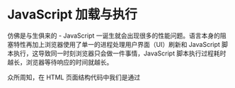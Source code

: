 # JavaScript 加载与执行

仿佛是与生俱来的 - JavaScript 一诞生就会出现很多的性能问题。语言本身的阻塞特性再加上浏览器使用了单一的进程处理用户界面（UI）刷新和 JavaScript 脚本执行，这导致同一时刻浏览器只会做一件事情，JavaScript 脚本执行过程耗时越长，浏览器等待响应的时间就越长。

众所周知，在 HTML 页面结构代码中我们是通过 <script> 标签引入 JavaScript 脚本的。

有形如

```html
<script type="text/javascript" src="[url]"></script>
```

直接引入 JavaScript 脚本源文件地址

还有形如

```html
<script type="text/javascript">
        document.write("The date is " + new Date().toDateString());
    </script>
```

直接内嵌 JavaScript 脚本

浏览器为了保证页面处理正常，当页面解析到 <script> 标签时，就会停止对页面的处理，先执行 JavaScript 脚本，等脚本执行完后，继续解析和渲染页面结构。看到这里，相信会有人问：浏览器为什么会这样处理，一溜执行下去不好吗？接下来上代码！！！

```html
......
    
    <body>
        <p>
            <script type="text/javascript">
                document.write("The date is " + new Date().toDateString());
            </script>
        </p>
    </body>
    
    ......
```

对于上面的这段代码，当浏览器解析到 

标签这里，发现里面有个叫 <script> 的标签，浏览器是不知道这个叫 <script> 的标签它葫芦里卖得什么药的（是否会对已经解析过得标签进行修改）。为了搞清楚这只葫芦里面的问题，浏览器必须停下来一心一意的处理这个葫芦，等这块的 JavaScript 脚本执行，然后继续往下进行解析和渲染。这样一方面保证了整个页面的完整性和统一性，另一方面也保证了整个页面的顺利解析。

走到这里，我们不禁会问，这个脚本的加载和解析竟然会这么麻烦，怎样才能最大程度的减少解析脚本的耗时，从而进行最大程度的优化呢？

<a name="fQUoC"></a>
### [](#脚本位置)脚本位置

说到这个脚本放置的位置，曾几何时，我也经常纠结于将 <script> 标签放在什么地方？

根据 HTML4 规范给出 <script> 标签可以放在 <head> 或 <body> 标签里面，并允许出现多次。一般认为将作为 JavaScript 脚本引入的 <script> 标签和作为 CSS 样式文件引入的 <link> 标签同时放在 <head> 标签里面，形如：

```html
<head>
        <script type="text/javascript" src="file1.js"></script>
        <script type="text/javascript" src="file2.js"></script>
        <link rel="stylesheet" type="text/css" href="file1.js"/>
    </head>
```

由于 JavaScript 脚本的阻塞特性，浏览器解析上面代码是按由上到下的顺序解析的。当解析到 <script> 标签时，浏览器会停止页面的渲染，一心一意对每个 <script> 标签进行下载、解析，这样一来用户的体验效果就会收到很明显的影响，更有可能出现页面显示空白的现象。

![](https://cdn.nlark.com/yuque/0/2018/png/114852/1540803268506-a287f00e-2b2d-49fb-8486-a09bad08186c.png#align=left&display=inline&height=494&originHeight=494&originWidth=1074&status=done&width=447)

为此，IE8/Firefox 3.5/Safari 4/Chrome 2 都允许 JavaScript 文件的并行下载，但是在 JavaScript 文件下载的过程中仍然会阻塞其他资源的下载。不得已，推荐将所有的 <script> 标签尽可能的放到 <body> 标签的底部，以便尽量减少对整个页面渲染的影响，形如：

```html
......
    
    <body>
        <!-- other html tags -->
        
        <script type="text/javascript" src="file1.js"></script>
        <script type="text/javascript" src="file2.js"></script>
    </body>
    
    ......
```

这样做的优点：1、因为浏览器解析、渲染页面是由上至下的顺序，让 JavaScript 脚本在 DOM 解析完之后下载并解析，保证了整体页面渲染的一致性和顺序性，避免了因 JavaScript 脚本中途解析导致页面显示得不正常和 DOM 节点获取不到的异常，2、避免了因 JavaScript 文件的阻塞特性，导致整体 HTML 渲染的性能问题。

<a name="5WJyG"></a>
### [](#组织脚本)组织脚本

由于每个 <script> 标签初始下载时都会阻塞页面渲染，所以减少页面包含的 <script> 标签数量有助于改善页面渲染性能问题。对于外链的 JavaScript 文件，HTTP 请求会存在额外的性能开销，因此下载一个 100KB 的文件比下载 4 个 25KB 的文件会更快。

接下来，通过各种无阻塞模式来优化脚本文件下载解析的性能问题。

<a name="ciFN5"></a>
### [](#延迟脚本)延迟脚本

Defer 属性指明本元素所含有的脚本不会修改 DOM ，因此当浏览器解析到对应的 <script> 标签是开始下载 JavaScript 文件（此时的 JavaScript 文件的下载不会阻塞其他资源文件的下载），但并不会立即执行，直到 DOM 加载完成（ onload 事件被触发前）。它不是一种跨浏览器的解决方案，因为该属性仅支持 IE 4+ 和 Firefox 3.5+ 的浏览器。

```html
<body>
       <script defer>
            alert('defer');
       </script>
       <script>
            alert('script');
       </script>
       <script>
            window.onload = function(){
                alert('load');
            }
       </script>
    </body>
```

上面的代码，在支持 defer 属性的浏览器中依次弹出 'script', 'defer', 'load'，在不支持 defer 属性的浏览器中依次弹出 'defer', 'script', 'load'。

<a name="RZEOB"></a>
### [](#动态脚本元素)动态脚本元素

动态脚本加载可能是现今比较流行的优化技术了。由于 JavaScript 脚本可以对 DOM 进行增删改查，那创建 <script> 标签进行脚本引入也就自然而然了。

```javascript
var script = document.createElement('script');
    script.type = 'text/javascript';
    script.src = 'file1.js';
    document.getElementsByTagName('head')[0].appendChild(script);
```

这段脚本创建了一个 <script> 标签来加载 file1.js 文件。文件在该元素添加到页面时开始下载，并立即执行返回的脚本文件（除了 Firefox 和 Opera，他们会等待所有所有动态脚本节点执行完毕）。为了实现跨浏览器，我们将上面的脚本优化如下

```javascript
function loadScript(url){
        var script = document.createElement('script');
        script.type = 'text/javascript';
    
        if(script.readyState){  //IE
            //在 IE 浏览器中对 <script> 元素的接受会触发 readystatechange 事件
            // <script> 元素提供了 readystate 属性，根据不同阶段，取值分别为 
            // uninitialized => 初始化状态
            // loading => 开始下载
            // loaded => 下载完成
            // interactive => 数据完成下载但上不可用
            // complete => 所有数据已准备就绪
            script.onreadystatechange = function(){
                if(script.readystate == 'load' || script.readystate == 'complete'){
                    script.onreadystatechange = null;
                    callback();
                }
            }
        }else{  //其他浏览器
            script.onload = function(){
                callback()
            }
        }
        
        script.src = 'file1.js';
        document.getElementsByTagName('head')[0].appendChild(script);
    }
```

上面的方法调用脚本加载形式如下：

```javascript
loadScript('file1.js', function(){
        alert('file1 is loaded!');
        loadScript('file2.js', function(){
            alert('file2 is loaded!');
        })
    })
```

<a name="JRJh2"></a>
### [](#xmlhttprequest-脚本注入)XMLHttpRequest 脚本注入

无阻塞脚本加载的方式是 XMLHttpRequest 脚本注入，此技术会创建一个 XHR 对象，然后用它下载 JavaScript 文件，最后通过创建动态的 <script> 元素将代码注入到页面当中。

```javascript
var xhr = new XMLHttpRequest();
    xhr.open('get', 'file1.js', true);
    xhr.onreadystatechange = function(){
        if(xhr.readystate == 4){
            if(xhr.status >= 200 && xhr.status < 300 || xhr.status === 304){
                var script = document.createElement('script');
                script.type = 'text/javascript';
                script.text = xhr.responseText;
                document.body.appendChild(script);
            }
        }
    }
    xhr.send(null);
```

代码发送一个 GET 请求获取 file1.js 源文件。事件处理函数 onreadystatechange 检查 readystate 是否为 4 ，同时校验 HTTP 状态码是否有效（ 2XX 表示有效响应，304 标识从缓存读取 ）。如果收到有效响应，就立即创建 <script> 元素，并设置该元素的 text 属性为从服务器端接收的 responseText，创建一个带内联脚本的 <script> 标签。

这样做的好处是，可以自主的控制脚本执行的时机。由于脚本内容是在 <script> 标签之外的，因此下载后不会立即执行。还有就是同样的代码几乎所有的浏览器都能正常工作。这种方法主要的局限性是，JavaScript 文件必须和所请求的页面处于相同的域。

管理浏览器中的 JavaScript 脚本是一个棘手的问题，由于 JavaScript 阻塞特性，通过以上的策略可以极大的提高需要大量使用 JavaScript 的 web 应用的实际性能。

